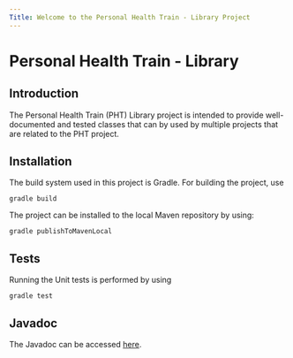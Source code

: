 ```yaml
---
Title: Welcome to the Personal Health Train - Library Project
---
```


# Personal Health Train - Library

## Introduction

The Personal Health Train (PHT) Library project is intended to
provide well-documented and tested classes that can by used by multiple projects
that are related to the PHT project.

## Installation

The build system used in this project is Gradle. For building the project, use
```
gradle build
```
The project can be installed to the local Maven repository by using:
```
gradle publishToMavenLocal
```

## Tests
Running the Unit tests is performed by using
```
gradle test
```

## Javadoc
The Javadoc can be accessed [here](https://personalhealthtrain.github.io/library/javadoc/library/).
